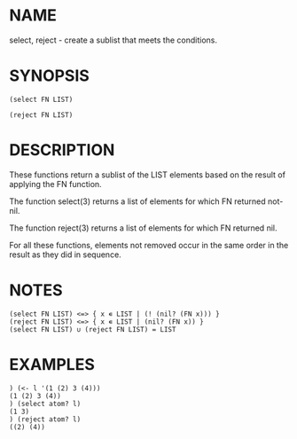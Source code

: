 # NAME
select, reject - create a sublist that meets the conditions.

# SYNOPSIS

    (select FN LIST)
    
    (reject FN LIST)

# DESCRIPTION
These functions return a sublist of the LIST elements based on the result of applying the FN function.

The function select(3) returns a list of elements for which FN returned not-nil.

The function reject(3) returns a list of elements for which FN returned nil.

For all these functions, elements not removed occur in the same order in the result as they did in sequence.

# NOTES

    (select FN LIST) <=> { x ∊ LIST | (! (nil? (FN x))) }
    (reject FN LIST) <=> { x ∊ LIST | (nil? (FN x)) }
    (select FN LIST) ∪ (reject FN LIST) = LIST

# EXAMPLES

    ) (<- l '(1 (2) 3 (4)))
    (1 (2) 3 (4))
    ) (select atom? l)
    (1 3)
    ) (reject atom? l)
    ((2) (4))
